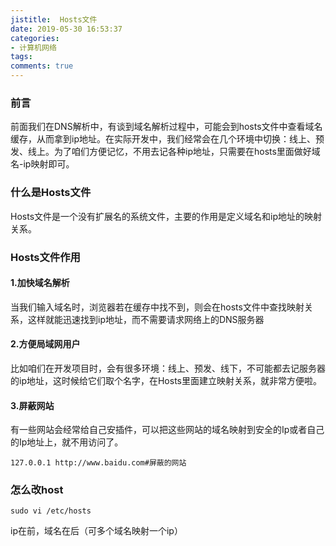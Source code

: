 ```yaml
---
jistitle:  Hosts文件
date: 2019-05-30 16:53:37
categories:
- 计算机网络
tags:
comments: true
---
```


### 前言
前面我们在DNS解析中，有谈到域名解析过程中，可能会到hosts文件中查看域名缓存，从而拿到ip地址。在实际开发中，我们经常会在几个环境中切换：线上、预发、线上。为了咱们方便记忆，不用去记各种ip地址，只需要在hosts里面做好域名-ip映射即可。

<!-- more -->

### 什么是Hosts文件
Hosts文件是一个没有扩展名的系统文件，主要的作用是定义域名和ip地址的映射关系。

### Hosts文件作用

#### 1.加快域名解析
当我们输入域名时，浏览器若在缓存中找不到，则会在hosts文件中查找映射关系，这样就能迅速找到ip地址，而不需要请求网络上的DNS服务器

#### 2.方便局域网用户
比如咱们在开发项目时，会有很多环境：线上、预发、线下，不可能都去记服务器的ip地址，这时候给它们取个名字，在Hosts里面建立映射关系，就非常方便啦。

#### 3.屏蔽网站
有一些网站会经常给自己安插件，可以把这些网站的域名映射到安全的Ip或者自己的Ip地址上，就不用访问了。

```shell
127.0.0.1 http://www.baidu.com#屏蔽的网站 
```

### 怎么改host

```shell
sudo vi /etc/hosts
```
ip在前，域名在后（可多个域名映射一个ip）